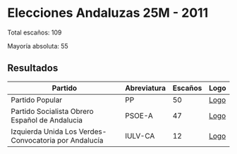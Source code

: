 # Elecciones Andaluzas 25M - 2011

Total escaños: 109

Mayoría absoluta: 55

## Resultados

| Partido | Abreviatura | Escaños | Logo |
| - | - | - | - |
| Partido Popular | PP | 50 | [Logo](https://github.com/playzzz/Pactos/blob/master/Logos/PP.jpg?raw=true)
| Partido Socialista Obrero Español de Andalucia | PSOE-A | 47 | [Logo](https://github.com/playzzz/Pactos/blob/master/Logos/PSOE.jpg?raw=true)
| Izquierda Unida Los Verdes-Convocatoria por Andalucía | IULV-CA | 12 | [Logo](https://github.com/playzzz/Pactos/blob/master/Logos/IU.jpg?raw=true)
